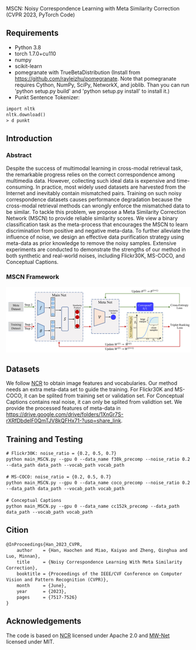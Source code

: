 MSCN: Noisy Correspondence Learning with Meta Similarity Correction (CVPR 2023, PyTorch Code)

## Requirements
- Python 3.8
- torch 1.7.0+cu110
- numpy
- scikit-learn
- pomegranate with TrueBetaDistribution (Install from https://github.com/rayleizhu/pomegranate. Note that pomegranate requires Cython, NumPy, SciPy, NetworkX, and joblib. Than you can run 'python setup.py build' and 'python setup.py install' to install it.)
- Punkt Sentence Tokenizer:
  
```
import nltk
nltk.download()
> d punkt
```

## Introduction

### Abstract 
Despite the success of multimodal learning in cross-modal retrieval task, the remarkable progress relies on the correct correspondence among multimedia data. However, collecting such ideal data is expensive and time-consuming. In practice, most widely used datasets are harvested from the Internet and inevitably contain mismatched pairs. Training on such noisy correspondence datasets causes performance degradation because the cross-modal retrieval methods can wrongly enforce the mismatched data to be similar. To tackle this problem, we propose a Meta Similarity Correction Network (MSCN) to provide reliable similarity scores. We view a binary classification task as the meta-process that encourages the MSCN to learn discrimination from positive and negative meta-data. To further alleviate the influence of noise, we design an effective data purification strategy using meta-data as prior knowledge to remove the noisy samples. Extensive experiments are conducted to demonstrate the strengths of our method in both synthetic and real-world noises, including Flickr30K, MS-COCO, and Conceptual Captions.


### MSCN Framework
<img src="https://github.com/hhc1997/MSCN/blob/main/meta-update.jpg"/>

## Datasets
We follow [NCR](https://github.com/XLearning-SCU/2021-NeurIPS-NCR) to obtain image features and vocabularies. Our method needs an extra meta-data set to guide the training. For Flickr30K and MS-COCO, it can be splited from training set or validation set. For Conceptual Captions contains real noise, it can only be splited from validtion set. We provide the processed features of meta-data in https://drive.google.com/drive/folders/1XnGr7S-rXRfDbdeIF0QmTJV8kQFHx71-?usp=share_link.

## Training and Testing

``` 
# Flickr30K: noise_ratio = {0.2, 0.5, 0.7}
python main_MSCN.py --gpu 0 --data_name f30k_precomp --noise_ratio 0.2 --data_path data_path --vocab_path vocab_path

# MS-COCO: noise_ratio = {0.2, 0.5, 0.7}
python main_MSCN.py --gpu 0 --data_name coco_precomp --noise_ratio 0.2 --data_path data_path --vocab_path vocab_path

# Conceptual Captions
python main_MSCN.py --gpu 0 --data_name cc152k_precomp --data_path data_path --vocab_path vocab_path

```

## Cition
``` 
@InProceedings{Han_2023_CVPR,
    author    = {Han, Haochen and Miao, Kaiyao and Zheng, Qinghua and Luo, Minnan},
    title     = {Noisy Correspondence Learning With Meta Similarity Correction},
    booktitle = {Proceedings of the IEEE/CVF Conference on Computer Vision and Pattern Recognition (CVPR)},
    month     = {June},
    year      = {2023},
    pages     = {7517-7526}
}
```

## Acknowledgements
The code is based on [NCR](https://github.com/XLearning-SCU/2021-NeurIPS-NCR) licensed under Apache 2.0 and [MW-Net](https://github.com/xjtushujun/meta-weight-net) licensed under MIT.

